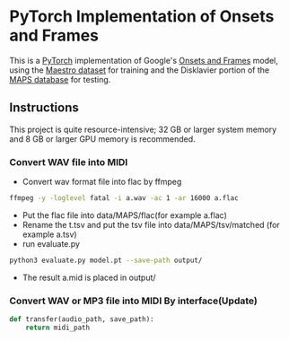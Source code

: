 # PyTorch Implementation of Onsets and Frames

This is a [PyTorch](https://pytorch.org/) implementation of Google's [Onsets and Frames](https://magenta.tensorflow.org/onsets-frames) model, using the [Maestro dataset](https://magenta.tensorflow.org/datasets/maestro) for training and the Disklavier portion of the [MAPS database](http://www.tsi.telecom-paristech.fr/aao/en/2010/07/08/maps-database-a-piano-database-for-multipitch-estimation-and-automatic-transcription-of-music/) for testing.

## Instructions

This project is quite resource-intensive; 32 GB or larger system memory and 8 GB or larger GPU memory is recommended. 

### Convert WAV file into MIDI
* Convert wav format file into flac by ffmpeg
```bash
ffmpeg -y -loglevel fatal -i a.wav -ac 1 -ar 16000 a.flac
```
* Put the flac file into data/MAPS/flac(for example a.flac)
* Rename the t.tsv and put the tsv file into data/MAPS/tsv/matched (for example a.tsv)
* run evaluate.py 
```bash
python3 evaluate.py model.pt --save-path output/ 
```
* The result a.mid is placed in output/
### Convert WAV or MP3 file into MIDI By interface(Update)
```py
def transfer(audio_path, save_path):
    return midi_path
```




